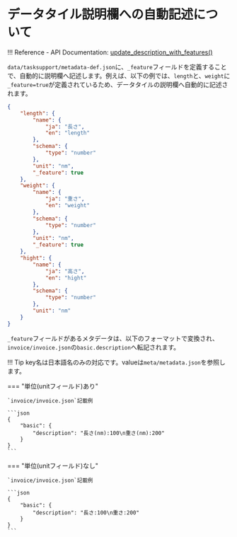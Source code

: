 # データタイル説明欄への自動記述について

!!! Reference
    - API Documentation: [update_description_with_features()](../../../rdetoolkit/invoicefile/#update_description_with_features)

`data/tasksupport/metadata-def.json`に、`_feature`フィールドを定義することで、自動的に説明欄へ記述します。例えば、以下の例では、`length`と、`weight`に`_feature=true`が定義されているため、データタイルの説明欄へ自動的に記述されます。

```json
{
    "length": {
        "name": {
            "ja": "長さ",
            "en": "length"
        },
        "schema": {
            "type": "number"
        },
        "unit": "nm",
        "_feature": true
    },
    "weight": {
        "name": {
            "ja": "重さ",
            "en": "weight"
        },
        "schema": {
            "type": "number"
        },
        "unit": "nm",
        "_feature": true
    },
    "hight": {
        "name": {
            "ja": "高さ",
            "en": "hight"
        },
        "schema": {
            "type": "number"
        },
        "unit": "nm"
    }
}
```

`_feature`フィールドがあるメタデータは、以下のフォーマットで変換され、`invoice/invoice.json`の`basic.description`へ転記されます。

!!! Tip
    key名は日本語名のみの対応です。valueは`meta/metadata.json`を参照します。

=== "単位(unitフィールド)あり"

    `invoice/invoice.json`記載例

    ```json
    {
        "basic": {
            "description": "長さ(nm):100\n重さ(nm):200"
        }
    }
    ```

=== "単位(unitフィールド)なし"

    `invoice/invoice.json`記載例

    ```json
    {
        "basic": {
            "description": "長さ:100\n重さ:200"
        }
    }
    ```
